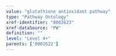 ```yaml
---
value: "glutathione antioxidant pathway"
type: "Pathway Ontology"
xref-identifier: "0002623"
xref-dataSource: "PW"
definition: ""
level: "Level 4+"
parents: ['0002622']
---
```

